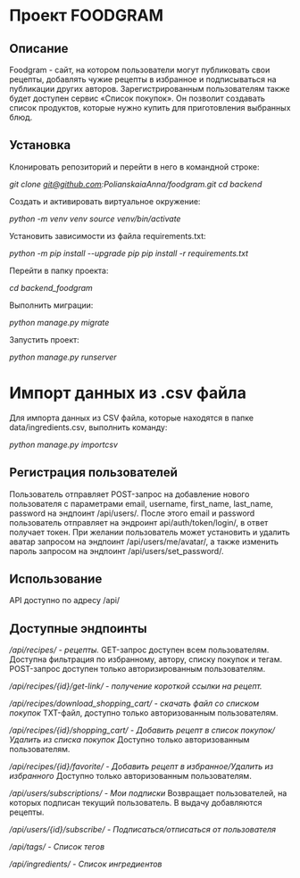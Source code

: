 # Проект FOODGRAM
## Описание
Foodgram - сайт, на котором пользователи могут публиковать свои рецепты, добавлять чужие рецепты в избранное
и подписываться на публикации других авторов. 
Зарегистрированным пользователям также будет доступен сервис «Список покупок».
Он позволит создавать список продуктов, которые нужно купить для приготовления выбранных блюд.

## Установка
Клонировать репозиторий и перейти в него в командной строке:

*git clone git@github.com:PolianskaiaAnna/foodgram.git cd backend*

Cоздать и активировать виртуальное окружение:

*python -m venv venv source venv/bin/activate*

Установить зависимости из файла requirements.txt:

*python -m pip install --upgrade pip pip install -r requirements.txt*

Перейти в папку проекта:

*cd backend_foodgram*

Выполнить миграции:

*python manage.py migrate*

Запустить проект:

*python manage.py runserver*

# Импорт данных из .csv файла
Для импорта данных из CSV файла, которые находятся в папке data/ingredients.csv, выполнить команду:

*python manage.py importcsv*

## Регистрация пользователей
Пользователь отправляет POST-запрос на добавление нового пользователя с параметрами email, username, first_name, last_name, password на эндпоинт /api/users/.
После этого email и password пользователь отправляет на эндроинт api/auth/token/login/, в ответ получает токен. 
При желании пользователь может установить и удалить аватар запросом на эндпоинт /api/users/me/avatar/, а также изменить пароль запросом на эндпоинт /api/users/set_password/.

## Использование
API доступно по адресу /api/

## Доступные эндпоинты

*/api/recipes/ - рецепты.* 
GET-запрос доступен всем пользователям. Доступна фильтрация по избранному, автору, списку покупок и тегам.
POST-запрос доступен только авторизированным пользователям.


*/api/recipes/{id}/get-link/ - получение короткой ссылки на рецепт.*


*/api/recipes/download_shopping_cart/ - скачать файл со списком покупок* 
TXT-файл, доступно только авторизованным пользователям.


*/api/recipes/{id}/shopping_cart/ - Добавить рецепт в список покупок/Удалить из списка покупок*
Доступно только авторизованным пользователям.


*/api/recipes/{id}/favorite/ - Добавить рецепт в избранное/Удалить из избранного*
Доступно только авторизованным пользователям.


*/api/users/subscriptions/ - Мои подписки*
Возвращает пользователей, на которых подписан текущий пользователь. В выдачу добавляются рецепты.


*/api/users/{id}/subscribe/ - Подписаться/отписаться от пользователя*


*/api/tags/ - Список тегов*


*/api/ingredients/ - Список ингредиентов*




